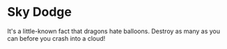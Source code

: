 # Sky Dodge
It's a little-known fact that dragons hate balloons. Destroy as many as you can before you crash into a cloud!
